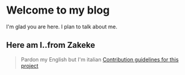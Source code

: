# Welcome to my blog

I'm glad you are here. I plan to talk about me.

## Here am I..from Zakeke
> Pardon my English but I'm italian
[Contribution guidelines for this project](docs/CONTRIBUTING.md)
